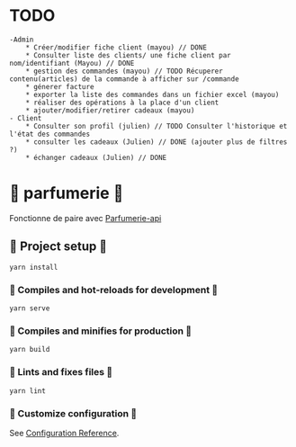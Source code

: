 # TODO
    -Admin
        * Créer/modifier fiche client (mayou) // DONE
        * Consulter liste des clients/ une fiche client par nom/identifiant (Mayou) // DONE
        * gestion des commandes (mayou) // TODO Récuperer contenu(articles) de la commande à afficher sur /commande
        * génerer facture
        * exporter la liste des commandes dans un fichier excel (mayou)
        * réaliser des opérations à la place d'un client
        * ajouter/modifier/retirer cadeaux (mayou)
    - Client
        * Consulter son profil (julien) // TODO Consulter l'historique et l'état des commandes
        * consulter les cadeaux (Julien) // DONE (ajouter plus de filtres ?)
        * échanger cadeaux (Julien) // DONE

# :cherry_blossom: parfumerie :cherry_blossom:
Fonctionne de paire avec [Parfumerie-api](https://github.com/Orghaniian/parfumerie-api)
## :tulip: Project setup :tulip:
```
yarn install
```

### :sunflower: Compiles and hot-reloads for development :sunflower:
```
yarn serve
```

### :hibiscus: Compiles and minifies for production :hibiscus:
```
yarn build
```

### :blossom: Lints and fixes files :blossom:
```
yarn lint
```

### :rose: Customize configuration :rose:
See [Configuration Reference](https://cli.vuejs.org/config/).

